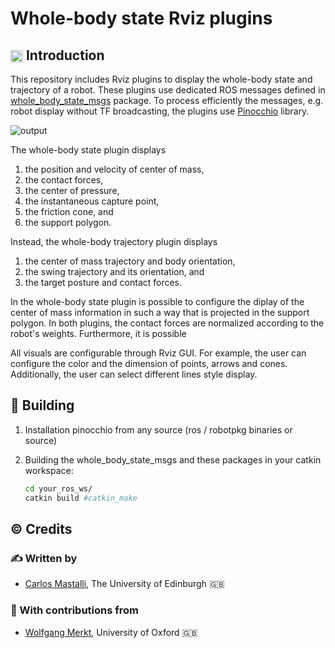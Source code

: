 Whole-body state Rviz plugins
==============================================

## <img align="center" height="20" src="https://i.imgur.com/vAYeCzC.png"/> Introduction

This repository includes Rviz plugins to display the whole-body state and trajectory of a robot. These plugins use dedicated ROS messages defined in [whole_body_state_msgs](https://github.com/cmastalli/whole_body_state_msgs) package. To process efficiently the messages, e.g. robot display without TF broadcasting, the plugins use [Pinocchio](https://github.com/stack-of-tasks/pinocchio) library.

![output](https://user-images.githubusercontent.com/3601935/89519116-c6b45600-d7d3-11ea-89a0-fc8df97df2f0.gif)

The whole-body state plugin displays
  1. the position and velocity of center of mass,
  2. the contact forces,
  3. the center of pressure,
  4. the instantaneous capture point,
  5. the friction cone, and
  6. the support polygon.

Instead, the whole-body trajectory plugin displays
 1. the center of mass trajectory and body orientation,
 2. the swing trajectory and its orientation, and
 3. the target posture and contact forces.

In the whole-body state plugin is possible to configure the diplay of the center of mass information in such a way that is projected in the support polygon. In both plugins, the contact forces are normalized according to the robot's weights. Furthermore, it is possible 

All visuals are configurable through Rviz GUI. For example, the user can configure the color and the dimension of points, arrows and cones. Additionally, the user can select different lines style display.

## :penguin: Building

1. Installation pinocchio from any source (ros / robotpkg binaries or source)

2. Building the whole_body_state_msgs and these packages in your catkin workspace:
    ```bash
	cd your_ros_ws/
	catkin build #catkin_make
    ```

## :copyright: Credits

### :writing_hand: Written by

- [Carlos Mastalli](https://cmastalli.github.io/), The University of Edinburgh :uk:


### :construction_worker: With contributions from

- [Wolfgang Merkt](http://www.wolfgangmerkt.com/research/), University of Oxford :uk:
